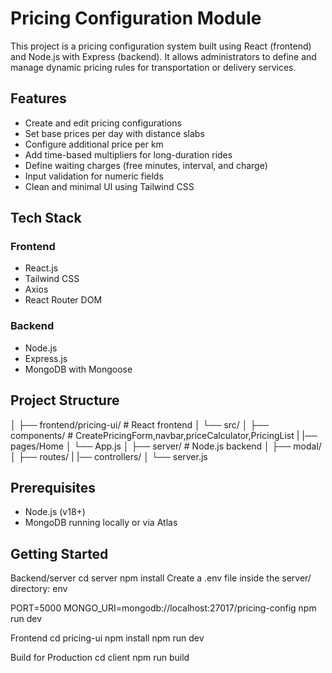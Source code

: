 # Pricing Configuration Module

This project is a pricing configuration system built using React (frontend) and Node.js with Express (backend). It allows administrators to define and manage dynamic pricing rules for transportation or delivery services.

## Features

- Create and edit pricing configurations
- Set base prices per day with distance slabs
- Configure additional price per km
- Add time-based multipliers for long-duration rides
- Define waiting charges (free minutes, interval, and charge)
- Input validation for numeric fields
- Clean and minimal UI using Tailwind CSS

## Tech Stack

### Frontend
- React.js
- Tailwind CSS
- Axios
- React Router DOM

### Backend
- Node.js
- Express.js
- MongoDB with Mongoose

## Project Structure

│
├── frontend/pricing-ui/ # React frontend
│ └── src/
│ ├── components/ # CreatePricingForm,navbar,priceCalculator,PricingList
| |── pages/Home
│ └── App.js
│
├── server/ # Node.js backend
│ ├── modal/
│ ├── routes/
| |── controllers/
│ └── server.js

## Prerequisites

- Node.js (v18+)
- MongoDB running locally or via Atlas

## Getting Started

Backend/server
cd server
npm install
Create a .env file inside the server/ directory:
env

PORT=5000
MONGO_URI=mongodb://localhost:27017/pricing-config
npm run dev

Frontend
cd pricing-ui
npm install
npm run dev

Build for Production
cd client
npm run build
